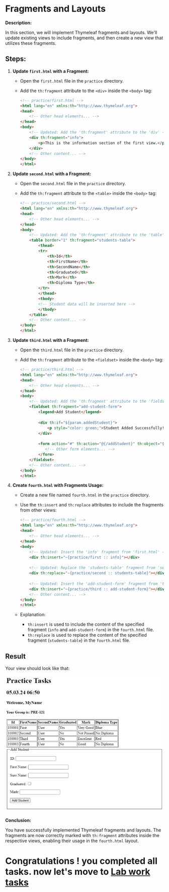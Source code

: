 # Fragments and Layouts

**Description:**

In this section, we will implement Thymeleaf fragments and layouts. We'll update existing views to include fragments, and then create a new view that utilizes these fragments.

## **Steps:**

1. **Update `first.html` with a Fragment:**

    - Open the `first.html` file in the `practice` directory.
    - Add the `th:fragment` attribute to the `<div>` inside the `<body>` tag:

      ```html
      <!-- practice/first.html -->
      <html lang="en" xmlns:th="http://www.thymeleaf.org">
      <head>
          <!-- Other head elements... -->
      </head>
      <body>
          <!-- Updated: Add the 'th:fragment' attribute to the 'div' -->
          <div th:fragment="info">
              <p>This is the information section of the first view.</p>
          </div>
          <!-- Other content... -->
      </body>
      </html>
      ```

2. **Update `second.html` with a Fragment:**

    - Open the `second.html` file in the `practice` directory.
    - Add the `th:fragment` attribute to the `<table>` inside the `<body>` tag:

      ```html
      <!-- practice/second.html -->
      <html lang="en" xmlns:th="http://www.thymeleaf.org">
      <head>
          <!-- Other head elements... -->
      </head>
      <body>
          <!-- Updated: Add the 'th:fragment' attribute to the 'table' -->
          <table border="1" th:fragment="students-table">
              <thead>
              <tr>
                  <th>Id</th>
                  <th>FirstName</th>
                  <th>SecondName</th>
                  <th>Graduated</th>
                  <th>Mark</th>
                  <th>Diploma Type</th>
              </tr>
              </thead>
              <tbody>
              <!-- Student data will be inserted here -->
              </tbody>
          </table>
          <!-- Other content... -->
      </body>
      </html>
      ```

3. **Update `third.html` with a Fragment:**

    - Open the `third.html` file in the `practice` directory.
    - Add the `th:fragment` attribute to the `<fieldset>` inside the `<body>` tag:

      ```html
      <!-- practice/third.html -->
      <html lang="en" xmlns:th="http://www.thymeleaf.org">
      <head>
          <!-- Other head elements... -->
      </head>
      <body>
          <!-- Updated: Add the 'th:fragment' attribute to the 'fieldset' -->
          <fieldset th:fragment="add-student-form">
              <legend>Add Student</legend>
 
              <div th:if="${param.addedStudent}">
                  <p style="color: green;">Student Added Successfully!</p>
              </div>
 
              <form action="#" th:action="@{/addStudent}" th:object="${model}" method="post">
                 <!-- Other form elements... -->
              </form>
          </fieldset>
          <!-- Other content... -->
      </body>
      </html>
      ```

4. **Create `fourth.html` with Fragments Usage:**

    - Create a new file named `fourth.html` in the `practice` directory.
    - Use the `th:insert` and `th:replace` attributes to include the fragments from other views:

      ```html
      <!-- practice/fourth.html -->
      <html lang="en" xmlns:th="http://www.thymeleaf.org">
      <head>
          <!-- Other head elements... -->
      </head>
      <body>
          <!-- Updated: Insert the 'info' fragment from 'first.html' -->
          <div th:insert="~{practice/first :: info}"></div>
 
          <!-- Updated: Replace the 'students-table' fragment from 'second.html' -->
          <div th:replace="~{practice/second :: students-table}"></div>
 
          <!-- Updated: Insert the 'add-student-form' fragment from 'third.html' -->
          <div th:insert="~{practice/third :: add-student-form}"></div>
          <!-- Other content... -->
      </body>
      </html>
      ```

    - Explanation:
        - `th:insert` is used to include the content of the specified fragment (`info` and `add-student-form`) in the `fourth.html` file.
        - `th:replace` is used to replace the content of the specified fragment (`students-table`) in the `fourth.html` file.

## Result
Your view should look like that:

![fourth-view.png](../../../srcs/thymeleaf/fourth-view.png)

**Conclusion:**

You have successfully implemented Thymeleaf fragments and layouts. The fragments are now correctly marked with `th:fragment` attributes inside the respective views, enabling their usage in the `fourth.html` layout.

# Congratulations ! you completed all tasks. now let's move to **[Lab work tasks](../lab-work.md#lab-work-tasks)**